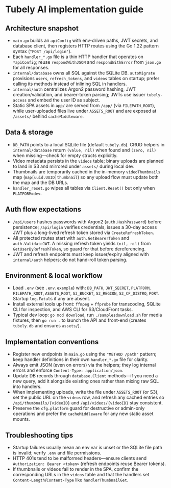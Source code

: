 # Tubely AI implementation guide

## Architecture snapshot
- `main.go` builds an `apiConfig` with env-driven paths, JWT secrets, and database client, then registers HTTP routes using the Go 1.22 pattern syntax (`"POST /api/login"`).
- Each `handler_*.go` file is a thin HTTP handler that operates on `*apiConfig`; reuse `respondWithJSON` and `respondWithError` from `json.go` for all responses.
- `internal/database` owns all SQL against the SQLite DB. `autoMigrate` provisions `users`, `refresh_tokens`, and `videos` tables on startup; prefer calling its methods instead of inlining SQL in handlers.
- `internal/auth` centralizes Argon2 password hashing, JWT creation/validation, and bearer-token parsing; JWTs use issuer `tubely-access` and embed the user ID as subject.
- Static SPA assets in `app/` are served from `/app/` (via `FILEPATH_ROOT`), while user-uploaded files live under `ASSETS_ROOT` and are exposed at `/assets/` behind `cacheMiddleware`.

## Data & storage
- `DB_PATH` points to a local SQLite file (default `tubely.db`). CRUD helpers in `internal/database` return `(value, nil)` when found and `(zero, nil)` when missing—check for empty structs explicitly.
- Video metadata persists in the `videos` table; binary uploads are planned to land in S3 and mirrored under `assets/` during local dev.
- Thumbnails are temporarily cached in the in-memory `videoThumbnails` map (`map[uuid.UUID]thumbnail`) so any upload flow must update both the map and the DB URLs.
- `handler_reset.go` wipes all tables via `Client.Reset()` but only when `PLATFORM=dev`.

## Auth flow expectations
- `/api/users` hashes passwords with Argon2 (`auth.HashPassword`) before persistence; `/api/login` verifies credentials, issues a 30-day access JWT plus a long-lived refresh token stored via `CreateRefreshToken`.
- All protected routes start with `auth.GetBearerToken` and `auth.ValidateJWT`. A missing refresh token yields `(nil, nil)` from `GetUserByRefreshToken`, so guard for that before dereferencing.
- JWT and refresh endpoints must keep issuer/expiry aligned with `internal/auth` helpers; do not hand-roll token parsing.

## Environment & local workflow
- Load `.env` (see `.env.example`) with: `DB_PATH`, `JWT_SECRET`, `PLATFORM`, `FILEPATH_ROOT`, `ASSETS_ROOT`, `S3_BUCKET`, `S3_REGION`, `S3_CF_DISTRO`, `PORT`. Startup `log.Fatal`s if any are absent.
- Install external tools up front: `ffmpeg` + `ffprobe` for transcoding, SQLite CLI for inspection, and AWS CLI for S3/CloudFront tasks.
- Typical dev loop: `go mod download`, run `./samplesdownload.sh` for media fixtures, then `go run .` to launch the API and front-end (creates `tubely.db` and ensures `assets/`).

## Implementation conventions
- Register new endpoints in `main.go` using the `"METHOD /path"` pattern; keep handler definitions in their own `handler_*.go` file for clarity.
- Always emit JSON (even on errors) via the helpers; they log internal errors and enforce `Content-Type: application/json`.
- Update DB records through `database.Client` methods—if you need a new query, add it alongside existing ones rather than mixing raw SQL into handlers.
- When implementing uploads, write the file under `ASSETS_ROOT` (or S3), set the public URL on the `videos` row, and refresh any cached entries so `/api/thumbnails/{videoID}` and `/api/videos/{videoID}` stay consistent.
- Preserve the `cfg.platform` guard for destructive or admin-only operations and prefer the `cacheMiddleware` for any new static asset mounts.

## Troubleshooting tips
- Startup failures usually mean an env var is unset or the SQLite file path is invalid; verify `.env` and file permissions.
- HTTP 401s tend to be malformed headers—ensure clients send `Authorization: Bearer <token>` (refresh endpoints reuse Bearer tokens).
- If thumbnails or videos fail to render in the SPA, confirm the corresponding URLs in the `videos` table and that the handlers set `Content-Length`/`Content-Type` like `handlerThumbnailGet`.

